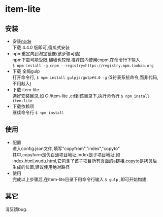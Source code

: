 # item-lite

## 安装
* 安装[node](https://nodejs.org/)  
下载 4.4.0 版即可,傻瓜式安装  
* npm重定向到淘宝镜像(该步骤可选)  
npm下载可能受限,翻墙也较慢.推荐国内使用cnpm,在命令行下输入  
`$ npm install -g cnpm --registry=https://registry.npm.taobao.org` 
* 下载 全局gulp  
打开命令行, `$ npm install gulpjs/gulp#4.0 -g` ($符表系统命令,而非代码,不用敲入)
* 下载 item-lite  
选好安装目录,如 C:/item-lite ,cd到该目录下,执行命令行 `$ npm install item-lite`  
* 下载依赖项   
继续命令行 `$ npm install`  

## 使用  
* 配置  
进入config.json文件,填写"copyfrom","index","copyto"  
其中,copyform是优百通项目地址,index是子项目地址,如index.html,wudu.html,它包含了该子项目所有页面的a链接,copyto是拷贝后生成的位置,建议使用绝对路径
* 使用  
完成以上步骤后,在item-lite目录下用命令行输入 `$ gulp` ,即可开始构建.

## 其它
请反馈bug.


